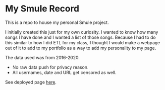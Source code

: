 # My Smule Record
This is a repo to house my personal Smule project.

I  initially created this just for my own curiosity. I wanted to know how many songs I have done and I wanted a list of those songs. Because I had to do this similar to how I did ETL for my class, I thought I would make a webpage out of it to add to my portfolio as a way to add my personality to my page.

The data used was from 2016-2020.
- No raw data push for privacy reason.
- All usernames, date and URL get censored as well.

See deployed page [here](https://ckunakom.github.io/my_smule_record/).